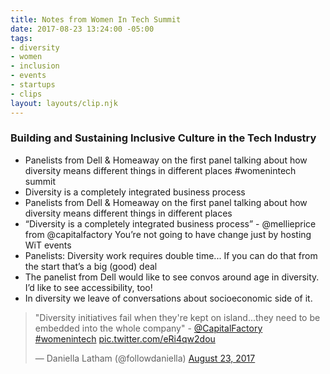 ```yaml
---
title: Notes from Women In Tech Summit
date: 2017-08-23 13:24:00 -05:00
tags:
- diversity
- women
- inclusion
- events
- startups
- clips
layout: layouts/clip.njk
---
```


### Building and Sustaining Inclusive Culture in the Tech Industry
- Panelists from Dell & Homeaway on the first panel talking about how diversity means different things in different places #womenintech summit
- Diversity is a completely integrated business process
- Panelists from Dell & Homeaway on the first panel talking about how diversity means different things in different places
- “Diversity is a completely integrated business process” - @mellieprice from @capitalfactory
You’re not going to have change just by hosting WiT events
- Panelists: Diversity work requires double time... If you can do that from the start that’s a big (good) deal
- The panelist from Dell would like to see convos around age in diversity. I’d like to see accessibility, too!
- In diversity we leave of conversations about socioeconomic side of it.
<blockquote class="twitter-tweet" data-lang="en"><p lang="en" dir="ltr">&quot;Diversity initiatives fail when they&#39;re kept on island...they need to be embedded into the whole company&quot; - <a href="https://twitter.com/CapitalFactory">@CapitalFactory</a> <a href="https://twitter.com/hashtag/womenintech?src=hash">#womenintech</a> <a href="https://t.co/eRi4qw2dou">pic.twitter.com/eRi4qw2dou</a></p>&mdash; Daniella Latham (@followdaniella) <a href="https://twitter.com/followdaniella/status/900425019368636418">August 23, 2017</a></blockquote>
<script async src="//platform.twitter.com/widgets.js" charset="utf-8"></script>
